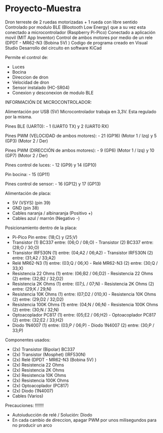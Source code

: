 # Proyecto-Muestra

Dron terreste de 2 ruedas motorizadas +  1 rueda con libre sentido
Controlado por modulo BLE (Blootooth Low Energy) que a su vez esta conectado a microcontrolador (Raspberry Pi-Pico)
Conectado a aplicación movil (MIT App Inventor)
Control de ambos motores por medio de un rele (DPDT - MR62-N3 (Bobina 5V) )
Codigo de programa creado en Visual Studio
Desarrollo del circuito en software KiCad

Permite el control de:
  - Luces
  - Bocina
  - Direccion de dron
  - Velocidad de dron
  - Sensor instalado (HC-SR04) 
  - Conexion y desconexion de modulo BLE

INFORMACIÓN DE MICROCONTROLADOR:
  
  Alimentación por USB (5V)
  Microcontrolador trabaja en 3,3V. Esta regulado por la misma.
  
  Pines BLE (UART0):
    - 1 (UART0 TX) y 2 (UART0 RX)
  
  Pines PWM (VELOCIDAD de ambos motores):
    - 21 (GP16) (Motor 1 / Izq) y 5 (GP3) (Motor 2 / Der)
    
  Pines PWM (DIRECCIÓN de ambos motores):
    - 9 (GP6) (Motor 1 / Izq) y 10 (GP7) (Motor 2 / Der)
      
  Pines control de luces:
    - 12 (GP9) y 14 (GP10)
  
  Pin bocina:
    - 15 (GP11)

  Pines control de sensor:
    - 16 (GP12) y 17 (GP13)
    
    
Alimentación de placa:

  - 5V (VSYS) (pin 39)
  - GND (pin 38)
  - Cables naranja / albinaranja (Positivo +)
  - Cables azul / marrón (Negativo -)
  

Posicionamiento dentro de la placa: 

  - Pi-Pico Pin entre: (18;C) y (25;V)
  - Transistor (1) BC337 entre: (06;O / 08;O) - Transistor (2) BC337 entre: (28;O / 30;O)
  - Transistor IRF530N (1) entre: (04;A2 / 06;A2) - Transistor IRF530N (2) entre: (31;A2 / 33;A2) 
  - Relé MR62-N3 (1) entre: (03;Q / 06;X) - Relé MR62-N3 (2) entre: (30;Q / 33;X) 
  - Resistencia 22 Ohms (1) entre: (06;B2 / 06;D2) - Resistencia 22 Ohms (2) entre: (32;B2 / 32;D2) 
  - Resistencia 2K Ohms (1) entre: (07;L / 07;N) - Resistencia 2K Ohms (2) entre: (29;K / 29;N) 
  - Resistencia 10K Ohms (1) entre: (07;D2 / 010;X) - Resistencia 10K Ohms (2) entre: (29;D2 / 32;D2) 
  - Resistencia 100K Ohms (1) entre: (04;N / 06;N) - Resistencia 100K Ohms (2) entre: (30;N / 32;N) 
  - Optoacoplador PC817 (1) entre: (05;E2 / 06;H2) - Optoacoplador PC817 (2) entre: (32;E2 / 33;H2) 
  - Diodo 1N4007 (1) entre: (03;P / 06;P) - Diodo 1N4007 (2) entre: (30;P / 33;P) 


Componentes usados: 
  - (2x) Transistor (Bipolar) BC337
  - (2x) Transistor (Mosphet) (IRF530N)
  - (2x) Relé (DPDT - MR62-N3 (Bobina 5V) )
  - (2x) Resistencia 22 Ohms
  - (2x) Resistencia 2K Ohms
  - (2x) Resistencia 10K Ohms
  - (2x) Resistencia 100K Ohms
  - (2x) Optoacoplador (PC817) 
  - (2x) Diodo (1N4007) 
  - Cables (Varios)
  

Precauciones: !!!!!!!
  - Autoiuducción de relé / Solución: Diodo
  - En cada cambio de direccion, 
  apagar PWM por unos milisegundos 
  para no producir un arco  
